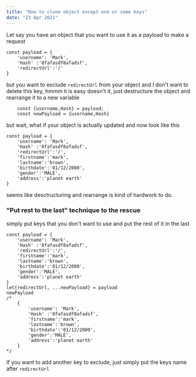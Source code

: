 ```yaml
---
title: "How to clone object except one or some keys"
date: "23 Apr 2021"
---
```


Let say you have an object that you want to use it as a payload to make a request
```
const payload = {
    'username': 'Mark',
    'Hash' :'8fafasdf8afadsf',
    'redirectUrl':'/'
}
```
but you want to exclude `redirectUrl` from your object and I don't want to delete this key, hmmm it is easy doesn't it, just destructure the object and rearrange it to a new variable
```
    const {username,Hash} = payload;
    const newPayload = {username,Hash}
```
but wait, what if your object is actually updated and now look like this
```
const payload = {
    'username': 'Mark',
    'Hash' :'8fafasdf8afadsf',
    'redirectUrl':'/',
    'firstname':'mark',
    'lastname':'brown',
    'birthdate':'01/12/2000',
    'gender':'MALE',
    'address':'planet earth'
}
```
seems like desctructuring and rearrange is kind of hardwork to do.
### "Put rest to the last" technique to the rescue 
simply put keys that you don't want to use and put the rest of it in the last
```
const payload = {
    'username': 'Mark',
    'Hash' :'8fafasdf8afadsf',
    'redirectUrl':'/',
    'firstname':'mark',
    'lastname':'brown',
    'birthdate':'01/12/2000',
    'gender':'MALE',
    'address':'planet earth'
}
let{redirectUrl, ...newPayload} = payload
newPayload
/*
    {
        'username': 'Mark',
        'Hash' :'8fafasdf8afadsf',
        'firstname':'mark',
        'lastname':'brown',
        'birthdate':'01/12/2000',
        'gender':'MALE',
        'address':'planet earth'
    }
*/

```
If you want to add another key to exclude, just simply put the keys name after `redirectUrl`




